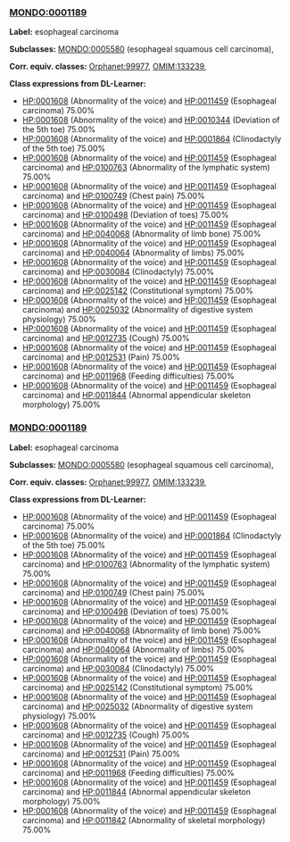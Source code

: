 
### [MONDO:0001189](http://purl.obolibrary.org/obo/MONDO_0001189)
**Label:** esophageal carcinoma

**Subclasses:** [MONDO:0005580](http://purl.obolibrary.org/obo/MONDO_0005580) (esophageal squamous cell carcinoma), 

**Corr. equiv. classes:** [Orphanet:99977](http://www.orpha.net/ORDO/Orphanet_99977), [OMIM:133239](http://purl.obolibrary.org/obo/OMIM_133239), 

**Class expressions from DL-Learner:**

- [HP:0001608](http://purl.obolibrary.org/obo/HP_0001608) (Abnormality of the voice) and [HP:0011459](http://purl.obolibrary.org/obo/HP_0011459) (Esophageal carcinoma) 75.00%
- [HP:0001608](http://purl.obolibrary.org/obo/HP_0001608) (Abnormality of the voice) and [HP:0010344](http://purl.obolibrary.org/obo/HP_0010344) (Deviation of the 5th toe) 75.00%
- [HP:0001608](http://purl.obolibrary.org/obo/HP_0001608) (Abnormality of the voice) and [HP:0001864](http://purl.obolibrary.org/obo/HP_0001864) (Clinodactyly of the 5th toe) 75.00%
- [HP:0001608](http://purl.obolibrary.org/obo/HP_0001608) (Abnormality of the voice) and [HP:0011459](http://purl.obolibrary.org/obo/HP_0011459) (Esophageal carcinoma) and [HP:0100763](http://purl.obolibrary.org/obo/HP_0100763) (Abnormality of the lymphatic system) 75.00%
- [HP:0001608](http://purl.obolibrary.org/obo/HP_0001608) (Abnormality of the voice) and [HP:0011459](http://purl.obolibrary.org/obo/HP_0011459) (Esophageal carcinoma) and [HP:0100749](http://purl.obolibrary.org/obo/HP_0100749) (Chest pain) 75.00%
- [HP:0001608](http://purl.obolibrary.org/obo/HP_0001608) (Abnormality of the voice) and [HP:0011459](http://purl.obolibrary.org/obo/HP_0011459) (Esophageal carcinoma) and [HP:0100498](http://purl.obolibrary.org/obo/HP_0100498) (Deviation of toes) 75.00%
- [HP:0001608](http://purl.obolibrary.org/obo/HP_0001608) (Abnormality of the voice) and [HP:0011459](http://purl.obolibrary.org/obo/HP_0011459) (Esophageal carcinoma) and [HP:0040068](http://purl.obolibrary.org/obo/HP_0040068) (Abnormality of limb bone) 75.00%
- [HP:0001608](http://purl.obolibrary.org/obo/HP_0001608) (Abnormality of the voice) and [HP:0011459](http://purl.obolibrary.org/obo/HP_0011459) (Esophageal carcinoma) and [HP:0040064](http://purl.obolibrary.org/obo/HP_0040064) (Abnormality of limbs) 75.00%
- [HP:0001608](http://purl.obolibrary.org/obo/HP_0001608) (Abnormality of the voice) and [HP:0011459](http://purl.obolibrary.org/obo/HP_0011459) (Esophageal carcinoma) and [HP:0030084](http://purl.obolibrary.org/obo/HP_0030084) (Clinodactyly) 75.00%
- [HP:0001608](http://purl.obolibrary.org/obo/HP_0001608) (Abnormality of the voice) and [HP:0011459](http://purl.obolibrary.org/obo/HP_0011459) (Esophageal carcinoma) and [HP:0025142](http://purl.obolibrary.org/obo/HP_0025142) (Constitutional symptom) 75.00%
- [HP:0001608](http://purl.obolibrary.org/obo/HP_0001608) (Abnormality of the voice) and [HP:0011459](http://purl.obolibrary.org/obo/HP_0011459) (Esophageal carcinoma) and [HP:0025032](http://purl.obolibrary.org/obo/HP_0025032) (Abnormality of digestive system physiology) 75.00%
- [HP:0001608](http://purl.obolibrary.org/obo/HP_0001608) (Abnormality of the voice) and [HP:0011459](http://purl.obolibrary.org/obo/HP_0011459) (Esophageal carcinoma) and [HP:0012735](http://purl.obolibrary.org/obo/HP_0012735) (Cough) 75.00%
- [HP:0001608](http://purl.obolibrary.org/obo/HP_0001608) (Abnormality of the voice) and [HP:0011459](http://purl.obolibrary.org/obo/HP_0011459) (Esophageal carcinoma) and [HP:0012531](http://purl.obolibrary.org/obo/HP_0012531) (Pain) 75.00%
- [HP:0001608](http://purl.obolibrary.org/obo/HP_0001608) (Abnormality of the voice) and [HP:0011459](http://purl.obolibrary.org/obo/HP_0011459) (Esophageal carcinoma) and [HP:0011968](http://purl.obolibrary.org/obo/HP_0011968) (Feeding difficulties) 75.00%
- [HP:0001608](http://purl.obolibrary.org/obo/HP_0001608) (Abnormality of the voice) and [HP:0011459](http://purl.obolibrary.org/obo/HP_0011459) (Esophageal carcinoma) and [HP:0011844](http://purl.obolibrary.org/obo/HP_0011844) (Abnormal appendicular skeleton morphology) 75.00%



### [MONDO:0001189](http://purl.obolibrary.org/obo/MONDO_0001189)
**Label:** esophageal carcinoma

**Subclasses:** [MONDO:0005580](http://purl.obolibrary.org/obo/MONDO_0005580) (esophageal squamous cell carcinoma), 

**Corr. equiv. classes:** [Orphanet:99977](http://www.orpha.net/ORDO/Orphanet_99977), [OMIM:133239](http://purl.obolibrary.org/obo/OMIM_133239), 

**Class expressions from DL-Learner:**

- [HP:0001608](http://purl.obolibrary.org/obo/HP_0001608) (Abnormality of the voice) and [HP:0011459](http://purl.obolibrary.org/obo/HP_0011459) (Esophageal carcinoma) 75.00%
- [HP:0001608](http://purl.obolibrary.org/obo/HP_0001608) (Abnormality of the voice) and [HP:0001864](http://purl.obolibrary.org/obo/HP_0001864) (Clinodactyly of the 5th toe) 75.00%
- [HP:0001608](http://purl.obolibrary.org/obo/HP_0001608) (Abnormality of the voice) and [HP:0011459](http://purl.obolibrary.org/obo/HP_0011459) (Esophageal carcinoma) and [HP:0100763](http://purl.obolibrary.org/obo/HP_0100763) (Abnormality of the lymphatic system) 75.00%
- [HP:0001608](http://purl.obolibrary.org/obo/HP_0001608) (Abnormality of the voice) and [HP:0011459](http://purl.obolibrary.org/obo/HP_0011459) (Esophageal carcinoma) and [HP:0100749](http://purl.obolibrary.org/obo/HP_0100749) (Chest pain) 75.00%
- [HP:0001608](http://purl.obolibrary.org/obo/HP_0001608) (Abnormality of the voice) and [HP:0011459](http://purl.obolibrary.org/obo/HP_0011459) (Esophageal carcinoma) and [HP:0100498](http://purl.obolibrary.org/obo/HP_0100498) (Deviation of toes) 75.00%
- [HP:0001608](http://purl.obolibrary.org/obo/HP_0001608) (Abnormality of the voice) and [HP:0011459](http://purl.obolibrary.org/obo/HP_0011459) (Esophageal carcinoma) and [HP:0040068](http://purl.obolibrary.org/obo/HP_0040068) (Abnormality of limb bone) 75.00%
- [HP:0001608](http://purl.obolibrary.org/obo/HP_0001608) (Abnormality of the voice) and [HP:0011459](http://purl.obolibrary.org/obo/HP_0011459) (Esophageal carcinoma) and [HP:0040064](http://purl.obolibrary.org/obo/HP_0040064) (Abnormality of limbs) 75.00%
- [HP:0001608](http://purl.obolibrary.org/obo/HP_0001608) (Abnormality of the voice) and [HP:0011459](http://purl.obolibrary.org/obo/HP_0011459) (Esophageal carcinoma) and [HP:0030084](http://purl.obolibrary.org/obo/HP_0030084) (Clinodactyly) 75.00%
- [HP:0001608](http://purl.obolibrary.org/obo/HP_0001608) (Abnormality of the voice) and [HP:0011459](http://purl.obolibrary.org/obo/HP_0011459) (Esophageal carcinoma) and [HP:0025142](http://purl.obolibrary.org/obo/HP_0025142) (Constitutional symptom) 75.00%
- [HP:0001608](http://purl.obolibrary.org/obo/HP_0001608) (Abnormality of the voice) and [HP:0011459](http://purl.obolibrary.org/obo/HP_0011459) (Esophageal carcinoma) and [HP:0025032](http://purl.obolibrary.org/obo/HP_0025032) (Abnormality of digestive system physiology) 75.00%
- [HP:0001608](http://purl.obolibrary.org/obo/HP_0001608) (Abnormality of the voice) and [HP:0011459](http://purl.obolibrary.org/obo/HP_0011459) (Esophageal carcinoma) and [HP:0012735](http://purl.obolibrary.org/obo/HP_0012735) (Cough) 75.00%
- [HP:0001608](http://purl.obolibrary.org/obo/HP_0001608) (Abnormality of the voice) and [HP:0011459](http://purl.obolibrary.org/obo/HP_0011459) (Esophageal carcinoma) and [HP:0012531](http://purl.obolibrary.org/obo/HP_0012531) (Pain) 75.00%
- [HP:0001608](http://purl.obolibrary.org/obo/HP_0001608) (Abnormality of the voice) and [HP:0011459](http://purl.obolibrary.org/obo/HP_0011459) (Esophageal carcinoma) and [HP:0011968](http://purl.obolibrary.org/obo/HP_0011968) (Feeding difficulties) 75.00%
- [HP:0001608](http://purl.obolibrary.org/obo/HP_0001608) (Abnormality of the voice) and [HP:0011459](http://purl.obolibrary.org/obo/HP_0011459) (Esophageal carcinoma) and [HP:0011844](http://purl.obolibrary.org/obo/HP_0011844) (Abnormal appendicular skeleton morphology) 75.00%
- [HP:0001608](http://purl.obolibrary.org/obo/HP_0001608) (Abnormality of the voice) and [HP:0011459](http://purl.obolibrary.org/obo/HP_0011459) (Esophageal carcinoma) and [HP:0011842](http://purl.obolibrary.org/obo/HP_0011842) (Abnormality of skeletal morphology) 75.00%


